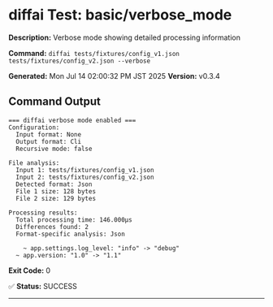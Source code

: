 # diffai Test: basic/verbose_mode

**Description:** Verbose mode showing detailed processing information

**Command:** `diffai tests/fixtures/config_v1.json tests/fixtures/config_v2.json --verbose`

**Generated:** Mon Jul 14 02:00:32 PM JST 2025
**Version:** v0.3.4

## Command Output

```
=== diffai verbose mode enabled ===
Configuration:
  Input format: None
  Output format: Cli
  Recursive mode: false

File analysis:
  Input 1: tests/fixtures/config_v1.json
  Input 2: tests/fixtures/config_v2.json
  Detected format: Json
  File 1 size: 128 bytes
  File 2 size: 129 bytes

Processing results:
  Total processing time: 146.000µs
  Differences found: 2
  Format-specific analysis: Json

    ~ app.settings.log_level: "info" -> "debug"
  ~ app.version: "1.0" -> "1.1"
```

**Exit Code:** 0

✅ **Status:** SUCCESS

---
